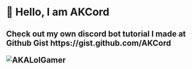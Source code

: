 # 👋 Hello, I am AKCord

<h2> Check out my own discord bot tutorial I made at Github Gist https://gist.github.com/AKCord
<p align="left"> <img src="https://komarev.com/ghpvc/?username=AKCord&label=Profile%20views&color=0e75b6&style=flat" alt="AKALolGamer" /> </p>



